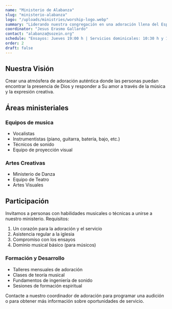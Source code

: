 ```yaml
---
name: "Ministerio de Alabanza"
slug: "ministerio-alabanza"
logo: "/uploads/ministries/worship-logo.webp"
summary: "Liderando nuestra congregación en una adoración llena del Espíritu a través de la música, el canto y la expresión creativa."
coordinator: "Jesus Erasmo Gallardo"
contact: "alabanza@sozein.org"
schedule: "Ensayos: Jueves 19:00 h | Servicios dominicales: 10:30 h y 12:30 h"
order: 2
draft: false
---
```


## Nuestra Visión

Crear una atmósfera de adoración auténtica donde las personas puedan encontrar la presencia de Dios y responder a Su amor a través de la música y la expresión creativa.

## Áreas ministeriales

### Equipos de musica
- Vocalistas
- Instrumentistas (piano, guitarra, batería, bajo, etc.)
- Técnicos de sonido
- Equipo de proyección visual

### Artes Creativas
- Ministerio de Danza
- Equipo de Teatro
- Artes Visuales

## Participación

Invitamos a personas con habilidades musicales o técnicas a unirse a nuestro ministerio. Requisitos:

1. Un corazón para la adoración y el servicio
2. Asistencia regular a la iglesia
3. Compromiso con los ensayos
4. Dominio musical básico (para músicos)

### Formación y Desarrollo

- Talleres mensuales de adoración
- Clases de teoría musical
- Fundamentos de ingeniería de sonido
- Sesiones de formación espiritual

Contacte a nuestro coordinador de adoración para programar una audición o para obtener más información sobre oportunidades de servicio.